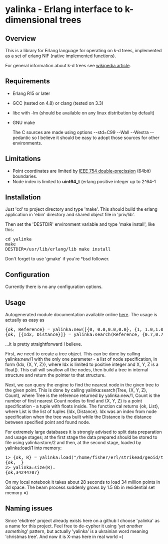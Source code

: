 # yalinka - Erlang interface to k-dimensional trees

## Overview

   This is a library for Erlang language for operating on k-d trees,
implemented as a set of erlang NIF (native implemented functions).

   For general information about k-d trees see [wikipedia article](http://en.wikipedia.org/wiki/K-d_tree).

## Requirements

 * Erlang R15 or later
 * GCC (tested on 4.8) or clang (tested on 3.3)
 * libc with -lm (should be available on any linux distribution by default)
 * GNU make

   The C sources are made using options --std=C99 --Wall --Wextra
--pedantic so I believe it should be easy to adopt those sources for
other environments.

## Limitations

 * Point coordinates are limited by [IEEE 754 double-precission](http://en.wikipedia.org/wiki/Double_precision_floating-point_format) (64bit) boundaries.
 * Node index is limited to **uint64_t** (erlang positive integer up to 2^64-1

## Installation

   Just 'cd' to project directory and type 'make'. This should build
the erlang application in 'ebin' directory and shared object file in
'priv/lib'.

   Then set the 'DESTDIR' environment variable and type
'make install', like this:

<pre>
cd yalinka
make
DESTDIR=/usr/lib/erlang/lib make install
</pre>

   Don't forget to use 'gmake' if you're *bsd follower.

## Configuration

   Currently there is no any configuration options.

## Usage

   Autogenerated module documentation available online
[here](http://yalinka.heim.in.ua/yalinka.html). The usage is actually
as easy as

<pre>
{ok, Reference} = yalinka:new([{0, 0.0,0.0,0.0}, {1, 1.0,1.0,1.0}]),
{ok, [{Idx, Distance}]} = yalinka:search(Reference, {0.7,0.7,0.7}, 1),
</pre>

...it is pretty straightforward I believe.

   First, we need to create a tree object. This can be done by calling
yalinka:new/1 with the only one parameter - a list of node
specification, in form {Idx, {X, Y, Z}}, where Idx is limited to
positive integer and X, Y, Z is a float(). This call will swallow all
the nodes, then build a tree in internal structure and return the
pointer to that structure.

   Next, we can query the engine to find the nearest node in the given
tree to the given point. This is done by calling yalinka:search(Tree,
{X, Y, Z}, Count), where Tree is the reference returned by
yalinka:new/1, Count is the number of first nearest Count nodes to
find and {X, Y, Z} is a point specification - a tuple with floats
inside. The function cal returns {ok, List}, where List is the list of
tuples {Idx, Distance}. Idx was an index from node specification when
the tree was built while the Distance is the distance between
specified point and found node.

   For extremely large databases it is strongly advised to split data
preparation and usage stages; at the first stage the data prepared
should be stored to file using yalinka:store/2 and then, at the second
stage, loaded by yalinka:load/1 into memory:


<pre>
1> {ok, R} = yalinka:load("/home/fisher/erl/strikead/geoid/test/db/xperian").
{ok, _}
2> yalinka:size(R).
{ok,34244707}
</pre>


   On my local notebook it takes about 28 seconds to load 34 million
points in 3d space. The beam process suddenly grows by 1.5 Gb in
residential set memory =)


## Naming issues

   Since 'ekdtree' project already exists here on a github I choose
'yalinka' as a name for this project. Feel free to de-cypher it using
'*yet another something*' pattern, but actually 'yalinka' is a
ukrainian word meaning 'christmas tree'. And now it is X-mas here in
real world =)

